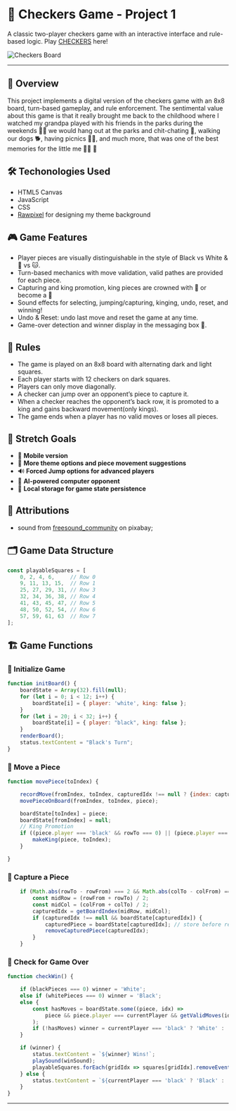 # 🏁 Checkers Game - Project 1 

A classic two-player checkers game with an interactive interface and rule-based logic. Play [CHECKERS](https://clairecleverlamb.github.io/Checkers-game/) here!


![Checkers Board](https://media.istockphoto.com/id/155371886/photo/white-chess-king-among-lying-down-black-pawns-on-chessboard.webp?a=1&b=1&s=612x612&w=0&k=20&c=tgFD7BlBMA18O1JutbGdk5M-eFxsD0oHJqX7FLFJR04=)

---

## 🎯 Overview
This project implements a digital version of the checkers game with an 8x8 board, turn-based gameplay, and rule enforcement. The sentimental value about this game is that it really brought me back to the childhood where I watched my grandpa played with his friends in the parks during the weekends 🏡🌴 we would hang out at the parks and chit-chating 💬, walking our dogs 🐕, having picnics 🧺🍿, and much more, that was one of the best memories for the little me 👧🏻 💌

## 🛠️ Techonologies Used
- HTML5 Canvas
- JavaScript
- CSS
- [Rawpixel](https://www.rawpixel.com/) for designing my theme background 


## 🎮 Game Features
- Player pieces are visually distinguishable in the style of Black vs White & 🐶 vs 🐱.
- Turn-based mechanics with move validation, valid pathes are provided for each piece.
- Capturing and king promotion, king pieces are crowned with 👑 or become a 🦁
- Sound effects for selecting, jumping/capturing, kinging, undo, reset, and winning!
- Undo & Reset: undo last move and reset the game at any time.
- Game-over detection and winner display in the messaging box 💬.

## 📜 Rules
- The game is played on an 8x8 board with alternating dark and light squares.
- Each player starts with 12 checkers on dark squares.
- Players can only move diagonally.
- A checker can jump over an opponent’s piece to capture it.
- When a checker reaches the opponent’s back row, it is promoted to a king and gains backward movement(only kings).
- The game ends when a player has no valid moves or loses all pieces.

## 🚀 Stretch Goals 
- 📲 **Mobile version**
- 🌈 **More theme options and piece movement suggestions**
- 🔊 **Forced Jump options for advanced players**
- 🤖 **AI-powered computer opponent**
- 💾 **Local storage for game state persistence**


## 🚁 Attributions

- sound from [freesound_community](https://pixabay.com/users/freesound_community-46691455/) on pixabay;




## 🗂️ Game Data Structure
```javascript
const playableSquares = [
    0, 2, 4, 6,     // Row 0
    9, 11, 13, 15,  // Row 1
    25, 27, 29, 31, // Row 3
    32, 34, 36, 38, // Row 4
    41, 43, 45, 47, // Row 5
    48, 50, 52, 54, // Row 6
    57, 59, 61, 63  // Row 7
];
```

## 🏗️ Game Functions
### 🔹 Initialize Game
```javascript
function initBoard() {
    boardState = Array(32).fill(null);
    for (let i = 0; i < 12; i++) {
        boardState[i] = { player: 'white', king: false };
    }
    for (let i = 20; i < 32; i++) {
        boardState[i] = { player: "black", king: false };
    }
    renderBoard();
    status.textContent = "Black's Turn";
}
```
### 🔹 Move a Piece
```javascript
function movePiece(toIndex) {

    recordMove(fromIndex, toIndex, capturedIdx !== null ? {index: capturedIdx, piece: capturedPiece} : null, piece);
    movePieceOnBoard(fromIndex, toIndex, piece);

    boardState[toIndex] = piece;
    boardState[fromIndex] = null;
    // King Promotion
    if ((piece.player === 'black' && rowTo === 0) || (piece.player === 'white' && rowTo === 7)) {
        makeKing(piece, toIndex);
    }

}
```
### 🔹 Capture a Piece
```javascript
    if (Math.abs(rowTo - rowFrom) === 2 && Math.abs(colTo - colFrom) === 2) {
        const midRow = (rowFrom + rowTo) / 2;
        const midCol = (colFrom + colTo) / 2;
        capturedIdx = getBoardIndex(midRow, midCol);
        if (capturedIdx !== null && boardState[capturedIdx]) {
            capturedPiece = boardState[capturedIdx]; // store before remove;
            removeCapturedPiece(capturedIdx);
        }
    }
```
### 🔹 Check for Game Over
```javascript
function checkWin() {

    if (blackPieces === 0) winner = 'White';
    else if (whitePieces === 0) winner = 'Black';
    else {
        const hasMoves = boardState.some((piece, idx) => 
            piece && piece.player === currentPlayer && getValidMoves(idx).length > 0
        );
        if (!hasMoves) winner = currentPlayer === 'black' ? 'White' : 'Black';
    }

    if (winner) {
        status.textContent = `${winner} Wins!`;
        playSound(winSound);
        playableSquares.forEach(gridIdx => squares[gridIdx].removeEventListener('click', handleSquareClick));
    } else {
        status.textContent = `${currentPlayer === 'black' ? 'Black' : 'White'}'s Turn`;
    }
}

```


---

